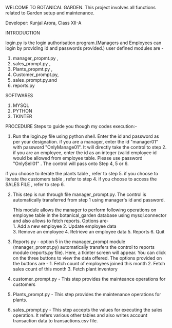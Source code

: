 WELCOME TO BOTANICAL GARDEN.
This project involves all functions related to Garden setup and maintenance.

Developer: Kunjal Arora, Class XII-A

INTRODUCTION

login.py is the login authorisation program.(Managers and Employees can login by providing id and passwords provided.)
user defined modules are - 
  1) manager_propmt.py , 
  2) sales_prompt.py , 
  3) Plants_propmt.py ,
  4) Customer_prompt.py, 
  5) sales_prompt.py.and
  6) reports.py

SOFTWARES
1) MYSQL
2) PYTHON
3) TKINTER

PROCEDURE
 Steps to guide you though my codes execution:-

1. Run the login.py file using python shell. 
    Enter the id and password as per your designation. 
    if you are a manager, enter the id "manager01" with password "OnlyManage01". It will directly take the control to step 2. 
    if you are an employee, enter the id as an integer (valid employee id would be allowed from employee table. Please use password "OnlySell01" . The control will pass onto Step 4, 5 or 6. 

  if you choose to iterate the plants table , refer to step 5. 
  if you choose to iterate the customers table , refer to step 4. 
  if you choose to access the SALES FILE , refer to step 6. 


2. This step is run through file manager_prompt.py. The control is automatically transferred from step 1 using manager's id and password.

    This module allows the manager to perform following operations on employee table in the botanical_garden database using mysql.connector and also allows to fetch reports. 
    Options are-   
         1. Add a new employee 
         2. Update employee data  
         3. Remove an employee 
         4. Retrieve an employee data 
         5. Reports
         6. Quit
		 
		 
3. Reports.py - option 5 in the manager_prompt module (manager_prompt.py) automatically transfers the control to reports module (reports.py file). 
  Here, a tkinter screen will appear. You can click on the three buttons to view the data offered.
  The options provided on the buttons are -
         1. Fetch count of employees joined this month 
         2. Fetch sales count of this month 
         3. Fetch plant inventory

4. customer_prompt.py - This step provides the mainteance operations for customers

5. Plants_prompt.py - This step provides the maintenance operations for plants.  

6. sales_prompt.py - This step accepts the values for executing the sales operation. It refers various other tables and also writes account transaction data to transactions.csv file. 



 
